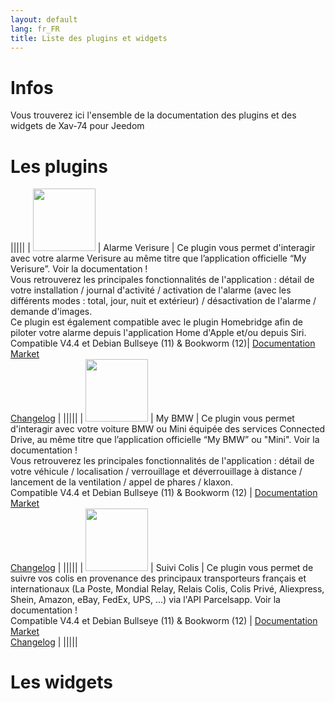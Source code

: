 ```yaml
---
layout: default
lang: fr_FR
title: Liste des plugins et widgets
---
```


# Infos

Vous trouverez ici l'ensemble de la documentation des plugins et des widgets de Xav-74 pour Jeedom


# Les plugins

|||||
| <img src="{{site.baseurl}}/verisure/{{site.img}}/verisure_icon.png" class="pluginLogo" width="100" /> | Alarme Verisure | Ce plugin vous permet d'interagir avec votre alarme Verisure au même titre que l’application officielle “My Verisure”. Voir la documentation !<BR />Vous retrouverez les principales fonctionnalités de l'application : détail de votre installation / journal d'activité / activation de l'alarme (avec les différents modes : total, jour, nuit et extérieur) / désactivation de l'alarme / demande d'images.<BR />Ce plugin est également compatible avec le plugin Homebridge afin de piloter votre alarme depuis l'application Home d'Apple et/ou depuis Siri.<BR />Compatible V4.4 et Debian Bullseye (11) & Bookworm (12)| [Documentation]({{site.baseurl}}/verisure/{{page.lang}})<br/>[Market]({{site.plugin}}3997)<br/>[Changelog]({{site.baseurl}}/verisure/{{page.lang}}/changelog) |
|||||
| <img src="{{site.baseurl}}/myBMW/{{site.img}}/myBMW_icon.png" class="pluginLogo" width="100" /> | My BMW | Ce plugin vous permet d'interagir avec votre voiture BMW ou Mini équipée des services Connected Drive, au même titre que l’application officielle “My BMW” ou "Mini". Voir la documentation !<BR />Vous retrouverez les principales fonctionnalités de l'application : détail de votre véhicule / localisation / verrouillage et déverrouillage à distance / lancement de la ventilation / appel de phares / klaxon.<BR />Compatible V4.4 et Debian Bullseye (11) & Bookworm (12) | [Documentation]({{site.baseurl}}/myBMW/{{page.lang}})<br/>[Market]({{site.plugin}}4278)<br/>[Changelog]({{site.baseurl}}/myBMW/{{page.lang}}/changelog) |
|||||
| <img src="{{site.baseurl}}/parcelTracking/{{site.img}}/parcelTracking_icon.png" class="pluginLogo" width="100" /> | Suivi Colis | Ce plugin vous permet de suivre vos colis en provenance des principaux transporteurs français et internationaux (La Poste, Mondial Relay, Relais Colis, Colis Privé, Aliexpress, Shein, Amazon, eBay, FedEx, UPS, ...) via l'API Parcelsapp. Voir la documentation !<BR />Compatible V4.4 et Debian Bullseye (11) & Bookworm (12) | [Documentation]({{site.baseurl}}/parcelTracking/{{page.lang}})<br/>[Market]({{site.plugin}}4517)<br/>[Changelog]({{site.baseurl}}/parcelTracking/{{page.lang}}/changelog) |
|||||


# Les widgets
